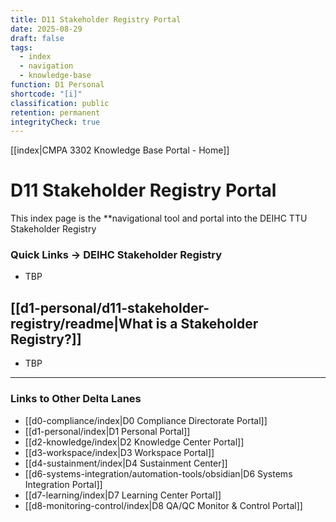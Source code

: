 ```yaml
---
title: D11 Stakeholder Registry Portal
date: 2025-08-29
draft: false
tags:
  - index
  - navigation
  - knowledge-base
function: D1 Personal
shortcode: "[i]"
classification: public
retention: permanent
integrityCheck: true
---
```

[[index|CMPA 3302 Knowledge Base Portal - Home]] 
# D11 Stakeholder Registry Portal 

This index page is the **navigational tool and portal into the DEIHC TTU Stakeholder Registry
### Quick Links → DEIHC Stakeholder Registry

- TBP
## [[d1-personal/d11-stakeholder-registry/readme|What is a Stakeholder Registry?]]

- TBP

--- 
### Links to Other Delta Lanes  

- [[d0-compliance/index|D0 Compliance Directorate Portal]]
- [[d1-personal/index|D1 Personal Portal]]  
- [[d2-knowledge/index|D2 Knowledge Center Portal]]
- [[d3-workspace/index|D3 Workspace Portal]] 
- [[d4-sustainment/index|D4 Sustainment Center]]  
- [[d6-systems-integration/automation-tools/obsidian|D6 Systems Integration Portal]]  
- [[d7-learning/index|D7 Learning Center Portal]]  
- [[d8-monitoring-control/index|D8 QA/QC Monitor & Control Portal]]  